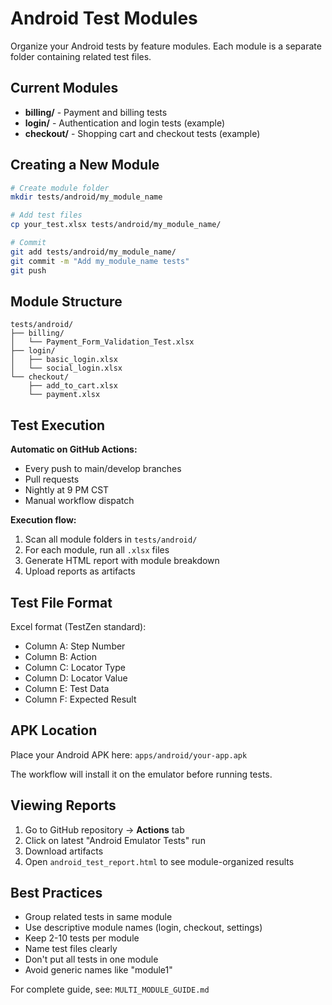 # Android Test Modules

Organize your Android tests by feature modules. Each module is a separate folder containing related test files.

## Current Modules

- **billing/** - Payment and billing tests
- **login/** - Authentication and login tests (example)
- **checkout/** - Shopping cart and checkout tests (example)

## Creating a New Module

```bash
# Create module folder
mkdir tests/android/my_module_name

# Add test files
cp your_test.xlsx tests/android/my_module_name/

# Commit
git add tests/android/my_module_name/
git commit -m "Add my_module_name tests"
git push
```

## Module Structure

```
tests/android/
├── billing/
│   └── Payment_Form_Validation_Test.xlsx
├── login/
│   ├── basic_login.xlsx
│   └── social_login.xlsx
└── checkout/
    ├── add_to_cart.xlsx
    └── payment.xlsx
```

## Test Execution

**Automatic on GitHub Actions:**
- Every push to main/develop branches
- Pull requests
- Nightly at 9 PM CST
- Manual workflow dispatch

**Execution flow:**
1. Scan all module folders in `tests/android/`
2. For each module, run all `.xlsx` files
3. Generate HTML report with module breakdown
4. Upload reports as artifacts

## Test File Format

Excel format (TestZen standard):
- Column A: Step Number
- Column B: Action
- Column C: Locator Type
- Column D: Locator Value
- Column E: Test Data
- Column F: Expected Result

## APK Location

Place your Android APK here: `apps/android/your-app.apk`

The workflow will install it on the emulator before running tests.

## Viewing Reports

1. Go to GitHub repository → **Actions** tab
2. Click on latest "Android Emulator Tests" run
3. Download artifacts
4. Open `android_test_report.html` to see module-organized results

## Best Practices

- Group related tests in same module
- Use descriptive module names (login, checkout, settings)
- Keep 2-10 tests per module
- Name test files clearly
- Don't put all tests in one module
- Avoid generic names like "module1"

For complete guide, see: `MULTI_MODULE_GUIDE.md`
